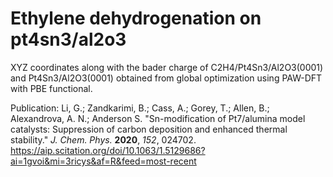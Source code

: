 # Ethylene dehydrogenation on pt4sn3/al2o3

XYZ coordinates along with the bader charge of C2H4/Pt4Sn3/Al2O3(0001) and Pt4Sn3/Al2O3(0001) obtained from global optimization using PAW-DFT with PBE functional.

Publication: Li, G.; Zandkarimi, B.; Cass, A.; Gorey, T.; Allen, B.; Alexandrova, A. N.; Anderson S. "Sn-modification of Pt7/alumina model catalysts: Suppression of carbon deposition and enhanced thermal stability." *J. Chem. Phys.* **2020**, *152*, 024702. https://aip.scitation.org/doi/10.1063/1.5129686?ai=1gvoi&mi=3ricys&af=R&feed=most-recent
